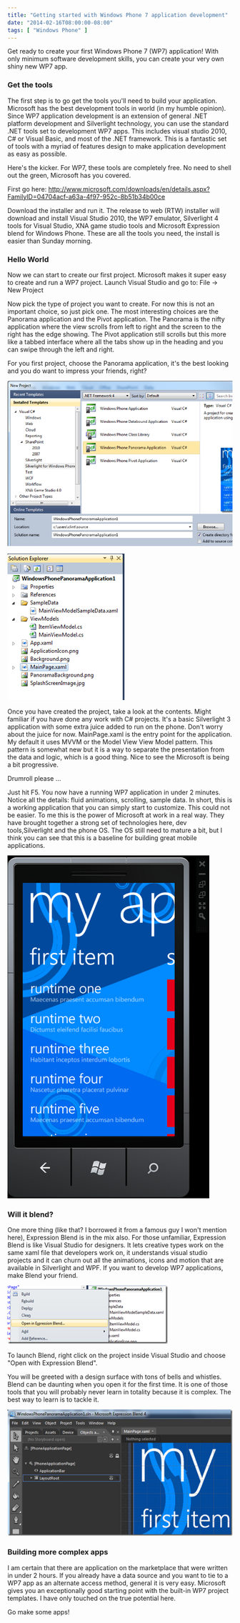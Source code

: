 ```yaml
---
title: "Getting started with Windows Phone 7 application development"
date: "2014-02-16T08:00:00-08:00"
tags: [ "Windows Phone" ]
---
```


Get ready to create your first Windows Phone 7 (WP7) application! With only minimum software development skills, you can create your very own shiny new WP7 app.

### Get the tools
The first step is to go get the tools you'll need to build your application. Microsoft has the best development tools in world (in my humble opinion). Since WP7 application development is an extension of general .NET platform development and Silverlight technology, you can use the standard .NET tools set to development WP7 apps. This includes visual studio 2010, C# or Visual Basic, and most of the .NET framework. This is a fantastic set of tools with a myriad of features design to make application development as easy as possible.

Here's the kicker. For WP7, these tools are completely free. No need to shell out the green, Microsoft has you covered.

First go here: 
http://www.microsoft.com/downloads/en/details.aspx?FamilyID=04704acf-a63a-4f97-952c-8b51b34b00ce

Download the installer and run it. The release to web (RTW) installer will download and install Visual Studio 2010, the WP7 emulator, Silverlight 4 tools for Visual Studio, XNA game studio tools and Microsoft Expression blend for Windows Phone. These are all the tools you need, the install is easier than Sunday morning.

### Hello World
Now we can start to create our first project. Microsoft makes it super easy to create and run a WP7 project. Launch Visual Studio and go to: File -> New Project

Now pick the type of project you want to create. For now this is not an important choice, so just pick one. The most interesting choices are the Panorama application and the Pivot application. The Panorama is the nifty application where the view scrolls from left to right and the screen to the right has the edge showing. The Pivot application still scrolls but this more like a tabbed interface where all the tabs show up in the heading and you can swipe through the left and right.

For you first project, choose the Panorama application, it's the best looking and you do want to impress your friends, right?

<div class="vinette">
<img src="/images/image2.png" />
</div>

![](/images/image1_1.png)

Once you have created the project, take a look at the contents. Might familiar if you have done any work with C# projects. It's a basic Silverlight 3 application with some extra juice added to run on the phone. Don't worry about the juice for now. MainPage.xaml is the entry point for the application. My default it uses MVVM or the Model View View Model pattern. This pattern is somewhat new but it is a way to separate the presentation from the data and logic, which is a good thing. Nice to see the Microsoft is being a bit progressive.

Drumroll please ...

Just hit F5. You now have a running WP7 application in under 2 minutes. Notice all the details: fluid animations, scrolling, sample data. In short, this is a working application that you can simply start to customize. This could not be easier. To me this is the power of Microsoft at work in a real way. They have brought together a strong set of technologies here, dev tools,Silverlight and the phone OS. The OS still need to mature a bit, but I think you can see that this is a baseline for building great mobile applications.

<div class="vinette">
<img src="/images/image2_1.png" />
</div>

### Will it blend?
One more thing (like that? I borrowed it from a famous guy I won't mention here), Expression Blend is in the mix also. For those unfamiliar, Expression Blend is like Visual Studio for designers. It lets creative types work on the same xaml file that developers work on, it understands visual studio projects and it can churn out all the animations, icons and motion that are available in Silverlight and WPF. If you want to develop WP7 applications, make Blend your friend.

![](/images/image_thumb3.png)

To launch Blend, right click on the project inside Visual Studio and choose "Open with Expression Blend".

You will be greeted with a design surface with tons of bells and whistles. Blend can be daunting when you open it for the first time. It is one of those tools that you will probably never learn in totality because it is complex. The best way to learn is to tackle it.

<div class="vinette">
<img src="/images/image_thumb4.png" />
</div>

### Building more complex apps
I am certain that there are application on the marketplace that were written in under 2 hours. If you already have a data source and you want to tie to a WP7 app as an alternate access method, general it is very easy. Microsoft gives you an exceptionally good starting point with the built-in WP7 project templates. I have only touched on the true potential here.

Go make some apps!
